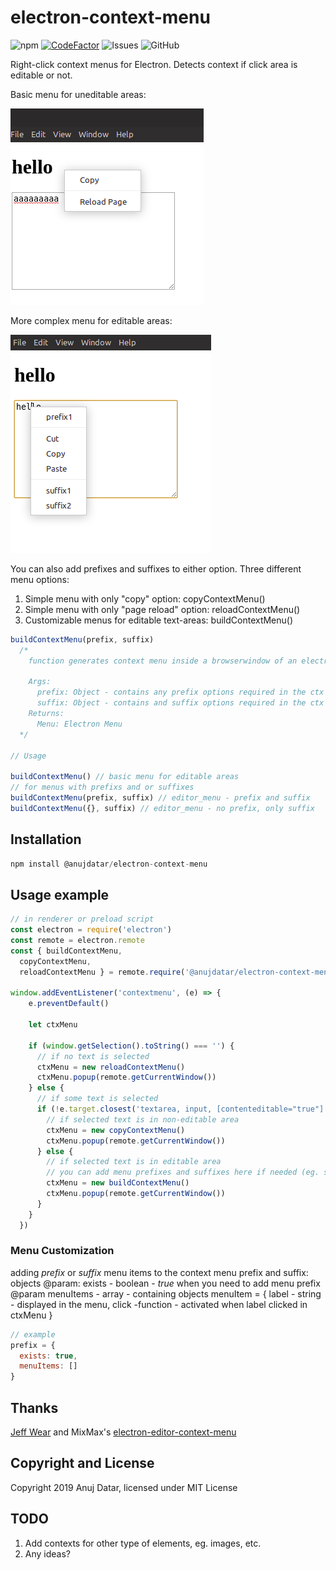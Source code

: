 # electron-context-menu

![npm](https://img.shields.io/npm/v/@anujdatar/electron-context-menu.svg)
[![CodeFactor](https://www.codefactor.io/repository/github/anujdatar/electron-context-menu/badge)](https://www.codefactor.io/repository/github/anujdatar/electron-context-menu)
![Issues](https://img.shields.io/github/issues/anujdatar/electron-context-menu.svg)
![GitHub](https://img.shields.io/github/license/anujdatar/electron-context-menu.svg)

Right-click context menus for Electron.
Detects context if click area is editable or not.

Basic menu for uneditable areas:

![copy_menu](/docs/copy_menu.png)

More complex menu for editable areas:

![editor_menu](/docs/editor_menu.png)

You can also add prefixes and suffixes to either option.
Three different menu options:

  1. Simple menu with only "copy" option: copyContextMenu()
  2. Simple menu with only "page reload" option: reloadContextMenu()
  3. Customizable menus for editable text-areas: buildContextMenu()

```js
buildContextMenu(prefix, suffix)
  /*
    function generates context menu inside a browserwindow of an electron app

    Args:
      prefix: Object - contains any prefix options required in the ctx menu
      suffix: Object - contains and suffix options required in the ctx menu
    Returns:
      Menu: Electron Menu
  */

// Usage

buildContextMenu() // basic menu for editable areas
// for menus with prefixs and or suffixes
buildContextMenu(prefix, suffix) // editor_menu - prefix and suffix
buildContextMenu({}, suffix) // editor_menu - no prefix, only suffix
```

## Installation

```js
npm install @anujdatar/electron-context-menu
```

## Usage example

```js
// in renderer or preload script
const electron = require('electron')
const remote = electron.remote
const { buildContextMenu,
  copyContextMenu,
  reloadContextMenu } = remote.require('@anujdatar/electron-context-menu')

window.addEventListener('contextmenu', (e) => {
    e.preventDefault()

    let ctxMenu

    if (window.getSelection().toString() === '') {
      // if no text is selected
      ctxMenu = new reloadContextMenu()
      ctxMenu.popup(remote.getCurrentWindow())
    } else {
      // if some text is selected
      if (!e.target.closest('textarea, input, [contenteditable="true"]')) {
        // if selected text is in non-editable area
        ctxMenu = new copyContextMenu()
        ctxMenu.popup(remote.getCurrentWindow())
      } else {
        // if selected text is in editable area
        // you can add menu prefixes and suffixes here if needed (eg. spellchecking)
        ctxMenu = new buildContextMenu()
        ctxMenu.popup(remote.getCurrentWindow())
      }
    }
  })
```

### Menu Customization

  adding *prefix* or *suffix* menu items to the context menu
  prefix and suffix: objects
    @param: exists - boolean - *true* when you need to add menu prefix
    @param menuItems - array - containing objects
      menuItem = {
        label - string - displayed in the menu,
        click -function - activated when label clicked in ctxMenu
      }

  ```js
  // example
  prefix = {
    exists: true,
    menuItems: []
  }
  ```

## Thanks

[Jeff Wear](https://github.com/wearhere) and MixMax's [electron-editor-context-menu](https://github.com/mixmaxhq/electron-editor-context-menu)

## Copyright and License

Copyright 2019 Anuj Datar, licensed under MIT License

## TODO

1. Add contexts for other type of elements, eg. images, etc.
2. Any ideas?
